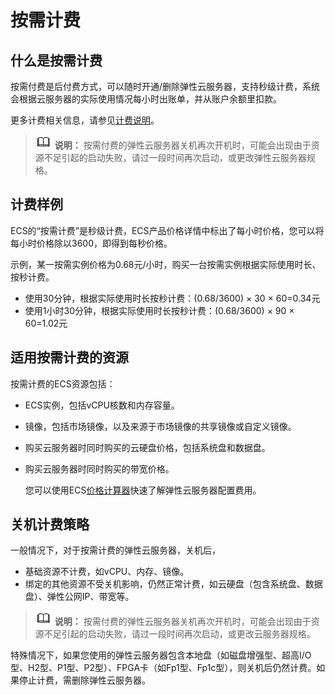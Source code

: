 # 按需计费<a name="ecs_03_0103"></a>

## 什么是按需计费<a name="section1190011151819"></a>

按需付费是后付费方式，可以随时开通/删除弹性云服务器，支持秒级计费，系统会根据云服务器的实际使用情况每小时出账单，并从账户余额里扣款。

更多计费相关信息，请参见[计费说明](https://support.huaweicloud.com/productdesc-ecs/ecs_01_0065.html)。

>![](public_sys-resources/icon-note.gif) **说明：** 
>按需付费的弹性云服务器关机再次开机时，可能会出现由于资源不足引起的启动失败，请过一段时间再次启动，或更改弹性云服务器规格。

## 计费样例<a name="section17744191214397"></a>

ECS的“按需计费”是秒级计费，ECS产品价格详情中标出了每小时价格，您可以将每小时价格除以3600，即得到每秒价格。

示例，某一按需实例价格为0.68元/小时，购买一台按需实例根据实际使用时长、按秒计费。

-   使用30分钟，根据实际使用时长按秒计费：\(0.68/3600\) × 30 × 60=0.34元
-   使用1小时30分钟，根据实际使用时长按秒计费：\(0.68/3600\) × 90 × 60=1.02元

## 适用按需计费的资源<a name="section127316551620"></a>

按需计费的ECS资源包括：

-   ECS实例，包括vCPU核数和内存容量。
-   镜像，包括市场镜像，以及来源于市场镜像的共享镜像或自定义镜像。
-   购买云服务器时同时购买的云硬盘价格，包括系统盘和数据盘。
-   购买云服务器时同时购买的带宽价格。

    您可以使用ECS[价格计算器](https://www.huaweicloud.com/pricing.html#/ecs)快速了解弹性云服务器配置费用。


## 关机计费策略<a name="section1592644217169"></a>

一般情况下，对于按需计费的弹性云服务器，关机后，

-   基础资源不计费，如vCPU、内存、镜像。
-   绑定的其他资源不受关机影响，仍然正常计费，如云硬盘（包含系统盘、数据盘）、弹性公网IP、带宽等。

>![](public_sys-resources/icon-note.gif) **说明：** 
>按需付费的弹性云服务器关机再次开机时，可能会出现由于资源不足引起的启动失败，请过一段时间再次启动，或更改云服务器规格。

特殊情况下，如果您使用的弹性云服务器包含本地盘（如磁盘增强型、超高I/O型、H2型、P1型、P2型）、FPGA卡（如Fp1型、Fp1c型），则关机后仍然计费。如果停止计费，需删除弹性云服务器。

